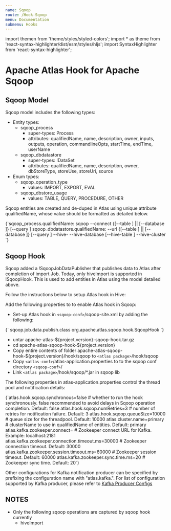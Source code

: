 ```yaml
---
name: Sqoop
route: /Hook-Sqoop
menu: Documentation
submenu: Hooks
---
```


import  themen  from 'theme/styles/styled-colors';
import  * as theme  from 'react-syntax-highlighter/dist/esm/styles/hljs';
import SyntaxHighlighter from 'react-syntax-highlighter';

# Apache Atlas Hook for Apache Sqoop

## Sqoop Model
Sqoop model includes the following types:
   * Entity types:
      * sqoop_process
         * super-types: Process
         * attributes: qualifiedName, name, description, owner, inputs, outputs, operation, commandlineOpts, startTime, endTime, userName
      * sqoop_dbdatastore
         * super-types: !DataSet
         * attributes: qualifiedName, name, description, owner, dbStoreType, storeUse, storeUri, source
   * Enum types:
      * sqoop_operation_type
         * values: IMPORT, EXPORT, EVAL
      * sqoop_dbstore_usage
         * values: TABLE, QUERY, PROCEDURE, OTHER

Sqoop entities are created and de-duped in Atlas using unique attribute qualifiedName, whose value should be formatted as detailed below.

<SyntaxHighlighter wrapLines={true} language="shell" style={theme.dark}>
{`sqoop_process.qualifiedName:     sqoop <operation> --connect <url> {[--table <tableName>] || [--database <databaseName>]} [--query <storeQuery>]
sqoop_dbdatastore.qualifiedName: <storeType> --url <storeUri> {[--table <tableName>] || [--database <databaseName>]} [--query <storeQuery>]  --hive-<operation> --hive-database <databaseName> [--hive-table <tableName>] --hive-cluster <clusterName>`}
</SyntaxHighlighter>

## Sqoop Hook
Sqoop added a !SqoopJobDataPublisher that publishes data to Atlas after completion of import Job. Today, only hiveImport is supported in !SqoopHook.
This is used to add entities in Atlas using the model detailed above.

Follow the instructions below to setup Atlas hook in Hive:

Add the following properties to  to enable Atlas hook in Sqoop:
   * Set-up Atlas hook in `<sqoop-conf>`/sqoop-site.xml by adding the following:
  
<SyntaxHighlighter wrapLines={true} language="shell" style={theme.dark}>
{`<property>
     <name>sqoop.job.data.publish.class</name>
     <value>org.apache.atlas.sqoop.hook.SqoopHook</value>
   </property>`}
</SyntaxHighlighter>


   * untar apache-atlas-${project.version}-sqoop-hook.tar.gz
   * cd apache-atlas-sqoop-hook-${project.version}
   * Copy entire contents of folder apache-atlas-sqoop-hook-${project.version}/hook/sqoop to `<atlas package>`/hook/sqoop
   * Copy `<atlas-conf>`/atlas-application.properties to to the sqoop conf directory `<sqoop-conf>`/
   * Link `<atlas package>`/hook/sqoop/*.jar in sqoop lib



The following properties in atlas-application.properties control the thread pool and notification details:

<SyntaxHighlighter wrapLines={true} language="shell" style={theme.dark}>
{`atlas.hook.sqoop.synchronous=false # whether to run the hook synchronously. false recommended to avoid delays in Sqoop operation completion. Default: false
atlas.hook.sqoop.numRetries=3      # number of retries for notification failure. Default: 3
atlas.hook.sqoop.queueSize=10000   # queue size for the threadpool. Default: 10000
atlas.cluster.name=primary # clusterName to use in qualifiedName of entities. Default: primary
atlas.kafka.zookeeper.connect=                    # Zookeeper connect URL for Kafka. Example: localhost:2181
atlas.kafka.zookeeper.connection.timeout.ms=30000 # Zookeeper connection timeout. Default: 30000
atlas.kafka.zookeeper.session.timeout.ms=60000    # Zookeeper session timeout. Default: 60000
atlas.kafka.zookeeper.sync.time.ms=20             # Zookeeper sync time. Default: 20`}
</SyntaxHighlighter>

Other configurations for Kafka notification producer can be specified by prefixing the configuration name with "atlas.kafka.". For list of configuration supported by Kafka producer, please refer to [Kafka Producer Configs](http://kafka.apache.org/documentation/#producerconfigs)

## NOTES
   * Only the following sqoop operations are captured by sqoop hook currently
      * hiveImport
